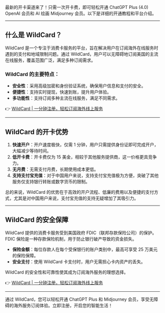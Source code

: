最新的开卡渠道来了！只需一次开卡费，即可轻松开通 ChatGPT Plus (4.0) OpenAI 会员和 AI 绘画 Midjourney 会员。以下是详细的开通教程和平台介绍。

---

## 什么是 WildCard？

WildCard 是一个专注于消费卡服务的平台，旨在解决用户在订阅海外在线服务时遇到的支付和地域限制问题。通过 WildCard，用户可以无障碍地订阅美国的主流在线服务，覆盖范围广泛，满足多种订阅需求。

### WildCard 的主要特点：
- **安全性**：采用高级加密和身份验证系统，确保用户信息和支付的安全。
- **便捷性**：支持实时提现，快速到账，提升用户体验。
- **多功能性**：支持订阅多种主流在线服务，满足不同需求。

👉 [WildCard | 一分钟注册，轻松订阅海外线上服务](https://bit.ly/bewildcard)

---

## WildCard 的开卡优势

1. **快速开户**：开户速度极快，仅需 1 分钟，用户只需提供身份证即可完成开户，大幅减少等待时间。
2. **低开卡费**：开卡费仅为 15 美金，相较于其他服务提供商，这一价格更具竞争力。
3. **无月费**：无需支付月费，长期使用成本更低。
4. **支持支付宝充值**：对于中国用户来说，支持支付宝充值极为方便，突破了其他服务仅支持银行转账或数字货币的限制。

总的来说，WildCard 的优势在于高效的开户流程、低廉的费用以及便捷的支付方式，尤其是对中国用户来说，支付宝充值的支持无疑增加了其吸引力。

---

## WildCard 的安全保障

WildCard 提供的消费卡服务受到美国政府 FDIC（联邦存款保险公司）的保护。FDIC 保险是一种存款保险机制，用于防止银行破产导致的资金损失。

- **保险金额**：每位存款人在每个受保银行的账户类别中，最高可享受 25 万美元的保险保障。
- **安全支付**：使用 WildCard 卡支付时，用户无需担心卡内资产的丢失。

WildCard 的安全性和可靠性使其成为订阅海外服务的理想选择。

👉 [WildCard | 一分钟注册，轻松订阅海外线上服务](https://bit.ly/bewildcard)

---

通过 WildCard，您可以轻松开通 ChatGPT Plus 和 Midjourney 会员，享受无障碍的海外服务订阅体验。立即注册，开启您的智能生活！